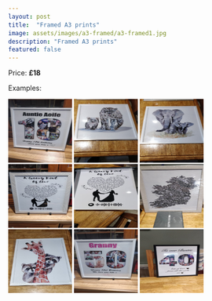 ```yaml
---
layout: post
title:  "Framed A3 prints"
image: assets/images/a3-framed/a3-framed1.jpg
description: "Framed A3 prints"
featured: false
---
```


Price: <b>£18</b>

Examples:

<a data-fancybox="gallery1" href="/assets/images/a3-framed/a3-framed1.jpg"><img src="/assets/images/a3-framed/a3-framed1.jpg" width="130" height="130"></a>
<a data-fancybox="gallery1" href="/assets/images/a3-framed/a3-framed2.jpg"><img src="/assets/images/a3-framed/a3-framed2.jpg" width="130" height="130"></a>
<a data-fancybox="gallery1" href="/assets/images/a3-framed/a3-framed3.jpg"><img src="/assets/images/a3-framed/a3-framed3.jpg" width="130" height="130"></a>
<a data-fancybox="gallery1" href="/assets/images/a3-framed/a3-framed4.jpg"><img src="/assets/images/a3-framed/a3-framed4.jpg" width="130" height="130"></a>
<a data-fancybox="gallery1" href="/assets/images/a3-framed/a3-framed5.jpg"><img src="/assets/images/a3-framed/a3-framed5.jpg" width="130" height="130"></a>
<a data-fancybox="gallery1" href="/assets/images/a3-framed/a3-framed6.jpg"><img src="/assets/images/a3-framed/a3-framed6.jpg" width="130" height="130"></a>
<a data-fancybox="gallery1" href="/assets/images/a3-framed/a3-framed7.jpg"><img src="/assets/images/a3-framed/a3-framed7.jpg" width="130" height="130"></a>
<a data-fancybox="gallery1" href="/assets/images/a3-framed/a3-framed8.jpg"><img src="/assets/images/a3-framed/a3-framed8.jpg" width="130" height="130"></a>
<a data-fancybox="gallery1" href="/assets/images/a3-framed/a3-framed9.jpg"><img src="/assets/images/a3-framed/a3-framed9.jpg" width="130" height="130"></a>
